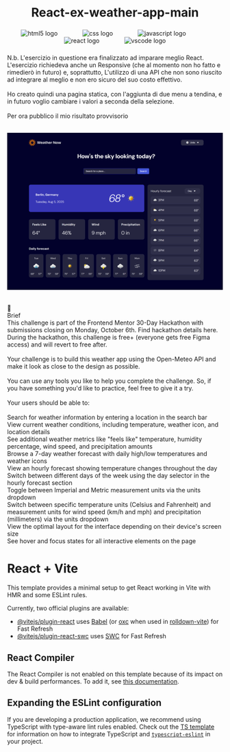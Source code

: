 <h1 align="center">React-ex-weather-app-main</h1>

###

<div align="center">
  <img src="https://cdn.jsdelivr.net/gh/devicons/devicon/icons/html5/html5-original.svg" height="40" alt="html5 logo"  />
  <img width="50" />
  <img src="https://cdn.jsdelivr.net/gh/devicons/devicon/icons/css3/css3-original.svg" height="40" alt="css logo"  />
  <img width="50" />
  <img src="https://cdn.jsdelivr.net/gh/devicons/devicon/icons/javascript/javascript-original.svg" height="40" alt="javascript logo"  />
  <img width="50" />
  <img src="https://cdn.jsdelivr.net/gh/devicons/devicon/icons/react/react-original.svg" height="40" alt="react logo"  />
  <img width="50" />
  <img src="https://cdn.jsdelivr.net/gh/devicons/devicon/icons/vscode/vscode-original.svg" height="40" alt="vscode logo"  />
</div>

###

<p align="left">N.b. L'esercizio in questione era finalizzato ad imparare meglio React. <br>L'esercizio richiedeva anche un Responsive (che al momento non ho fatto e rimedierò in futuro) e, soprattutto, L'utilizzo di una API che non sono riuscito ad integrare al meglio e non ero sicuro del suo costo effettivo. <br><br>Ho creato quindi una pagina statica, con l'aggiunta di due menu a tendina, e in futuro voglio cambiare i valori a seconda della selezione. <br><br>Per ora pubblico il mio risultato provvisorio<br><br>
  
  ![Immagine completata](./Completato.png)<br><br>
  
  📝<br>Brief<br>This challenge is part of the Frontend Mentor 30-Day Hackathon with submissions closing on Monday, October 6th. Find hackathon details here. During the hackathon, this challenge is free+ (everyone gets free Figma access) and will revert to free after.<br><br>Your challenge is to build this weather app using the Open-Meteo API and make it look as close to the design as possible.<br><br>You can use any tools you like to help you complete the challenge. So, if you have something you'd like to practice, feel free to give it a try.<br><br>Your users should be able to:<br><br>Search for weather information by entering a location in the search bar<br>View current weather conditions, including temperature, weather icon, and location details<br>See additional weather metrics like "feels like" temperature, humidity percentage, wind speed, and precipitation amounts<br>Browse a 7-day weather forecast with daily high/low temperatures and weather icons<br>View an hourly forecast showing temperature changes throughout the day<br>Switch between different days of the week using the day selector in the hourly forecast section<br>Toggle between Imperial and Metric measurement units via the units dropdown<br>Switch between specific temperature units (Celsius and Fahrenheit) and measurement units for wind speed (km/h and mph) and precipitation (millimeters) via the units dropdown<br>View the optimal layout for the interface depending on their device's screen size<br>See hover and focus states for all interactive elements on the page</p>

###

# React + Vite

This template provides a minimal setup to get React working in Vite with HMR and some ESLint rules.

Currently, two official plugins are available:

- [@vitejs/plugin-react](https://github.com/vitejs/vite-plugin-react/blob/main/packages/plugin-react) uses [Babel](https://babeljs.io/) (or [oxc](https://oxc.rs) when used in [rolldown-vite](https://vite.dev/guide/rolldown)) for Fast Refresh
- [@vitejs/plugin-react-swc](https://github.com/vitejs/vite-plugin-react/blob/main/packages/plugin-react-swc) uses [SWC](https://swc.rs/) for Fast Refresh

## React Compiler

The React Compiler is not enabled on this template because of its impact on dev & build performances. To add it, see [this documentation](https://react.dev/learn/react-compiler/installation).

## Expanding the ESLint configuration

If you are developing a production application, we recommend using TypeScript with type-aware lint rules enabled. Check out the [TS template](https://github.com/vitejs/vite/tree/main/packages/create-vite/template-react-ts) for information on how to integrate TypeScript and [`typescript-eslint`](https://typescript-eslint.io) in your project.
